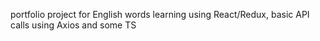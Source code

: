 portfolio project for English words learning using React/Redux, basic API calls using Axios and some TS